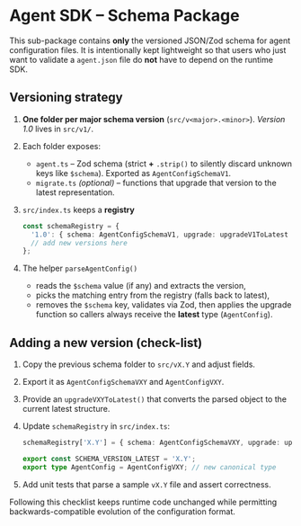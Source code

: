 # Agent SDK – Schema Package

This sub-package contains **only** the versioned JSON/Zod schema for agent
configuration files. It is intentionally kept lightweight so that users who
just want to validate a `agent.json` file do **not** have to depend on the
runtime SDK.

## Versioning strategy

1.  **One folder per major schema version** (`src/v<major>.<minor>`).
    _Version 1.0_ lives in `src/v1/`.

2.  Each folder exposes:

    - `agent.ts` – Zod schema (strict **+** `.strip()` to silently discard
      unknown keys like `$schema`). Exported as `AgentConfigSchemaV1`.
    - `migrate.ts` _(optional)_ – functions that upgrade that version to the
      latest representation.

3.  `src/index.ts` keeps a **registry**

    ```ts
    const schemaRegistry = {
      '1.0': { schema: AgentConfigSchemaV1, upgrade: upgradeV1ToLatest },
      // add new versions here
    };
    ```

4.  The helper `parseAgentConfig()`
    - reads the `$schema` value (if any) and extracts the version,
    - picks the matching entry from the registry (falls back to latest),
    - removes the `$schema` key, validates via Zod, then applies the upgrade
      function so callers always receive the **latest** type (`AgentConfig`).

## Adding a new version (check-list)

1. Copy the previous schema folder to `src/vX.Y` and adjust fields.
2. Export it as `AgentConfigSchemaVXY` and `AgentConfigVXY`.
3. Provide an `upgradeVXYToLatest()` that converts the parsed object to the
   current latest structure.
4. Update `schemaRegistry` in `src/index.ts`:

   ```ts
   schemaRegistry['X.Y'] = { schema: AgentConfigSchemaVXY, upgrade: upgradeVXYToLatest };

   export const SCHEMA_VERSION_LATEST = 'X.Y';
   export type AgentConfig = AgentConfigVXY; // new canonical type
   ```

5. Add unit tests that parse a sample `vX.Y` file and assert correctness.

Following this checklist keeps runtime code unchanged while permitting
backwards-compatible evolution of the configuration format.

